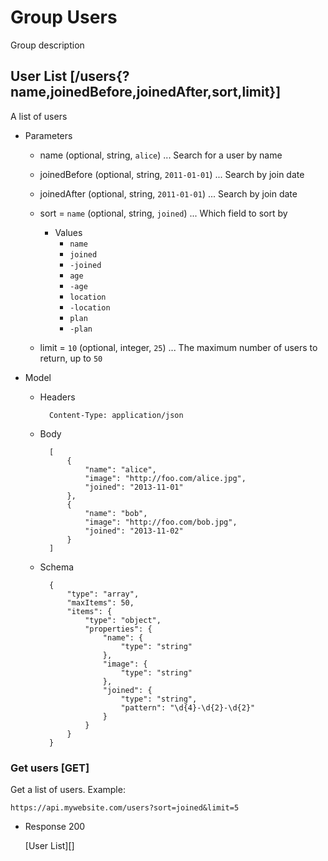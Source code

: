 # Group Users
Group description

## User List [/users{?name,joinedBefore,joinedAfter,sort,limit}]
A list of users

+ Parameters

    + name (optional, string, `alice`) ... Search for a user by name
    + joinedBefore (optional, string, `2011-01-01`) ... Search by join date
    + joinedAfter (optional, string, `2011-01-01`) ... Search by join date
    + sort = `name` (optional, string, `joined`) ... Which field to sort by

        + Values
            + `name`
            + `joined`
            + `-joined`
            + `age`
            + `-age`
            + `location`
            + `-location`
            + `plan`
            + `-plan`

    + limit = `10` (optional, integer, `25`) ... The maximum number of users to return, up to `50`

+ Model

    + Headers

            Content-Type: application/json

    + Body

            [
                {
                    "name": "alice",
                    "image": "http://foo.com/alice.jpg",
                    "joined": "2013-11-01"
                },
                {
                    "name": "bob",
                    "image": "http://foo.com/bob.jpg",
                    "joined": "2013-11-02"
                }
            ]

    + Schema

            {
                "type": "array",
                "maxItems": 50,
                "items": {
                    "type": "object",
                    "properties": {
                        "name": {
                            "type": "string"
                        },
                        "image": {
                            "type": "string"
                        },
                        "joined": {
                            "type": "string",
                            "pattern": "\d{4}-\d{2}-\d{2}"
                        }
                    }
                }
            }

### Get users [GET]
Get a list of users. Example:

```no-highlight
https://api.mywebsite.com/users?sort=joined&limit=5
```

+ Response 200

    [User List][]